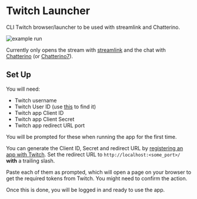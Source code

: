 # Twitch Launcher

CLI Twitch browser/launcher to be used with streamlink and Chatterino.

![example run](https://user-images.githubusercontent.com/18398887/183257473-80f9c9ec-2b72-4814-8f69-93cfb1772537.gif)

Currently only opens the stream with [streamlink](https://github.com/streamlink/streamlink) and the chat with [Chatterino](https://github.com/Chatterino/chatterino2) (or [Chatterino7](https://github.com/SevenTV/chatterino7)).

## Set Up

You will need:
- Twitch username
- Twitch User ID (use [this](https://www.streamweasels.com/tools/convert-twitch-username-to-user-id/) to find it)
- Twitch app Client ID
- Twitch app Client Secret
- Twitch app redirect URL port

You will be prompted for these when running the app for the first time.

You can generate the Client ID, Secret and redirect URL by [registering an app with Twitch](https://dev.twitch.tv/docs/authentication/register-app). Set the redirect URL to `http://localhost:<some_port>/` **with** a trailing slash.

Paste each of them as prompted, which will open a page on your browser to get the required tokens from Twitch. You might need to confirm the action.

Once this is done, you will be logged in and ready to use the app.
